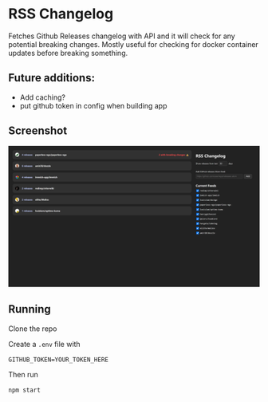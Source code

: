 # RSS Changelog

Fetches Github Releases changelog with API and it will check for any potential breaking changes. Mostly useful for checking for docker container updates before breaking something.

## Future additions:

- Add caching?
- put github token in config when building app

## Screenshot

![](screenshot.png)

## Running

Clone the repo

Create a `.env` file with

```
GITHUB_TOKEN=YOUR_TOKEN_HERE
```

Then run

```
npm start
```
